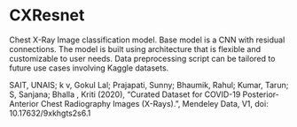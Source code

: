 # CXResnet
Chest X-Ray Image classification model. Base model is a CNN with residual connections. The model is built using architecture that is flexible and customizable to user needs. Data preprocessing script can be tailored to future use cases involving Kaggle datasets.


SAIT, UNAIS; k v, Gokul Lal; Prajapati, Sunny; Bhaumik, Rahul; Kumar, Tarun; S, Sanjana; Bhalla , Kriti  (2020), “Curated Dataset for COVID-19 Posterior-Anterior Chest Radiography Images (X-Rays).”, Mendeley Data, V1, doi: 10.17632/9xkhgts2s6.1
